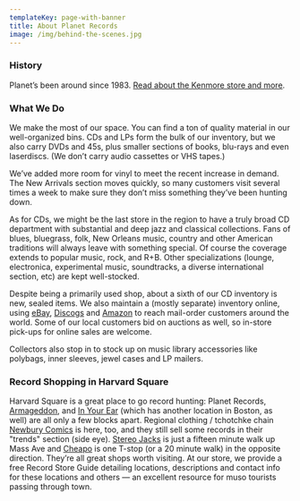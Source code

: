 ```yaml
---
templateKey: page-with-banner
title: About Planet Records
image: /img/behind-the-scenes.jpg
---
```


### History

Planet’s been around since 1983. [Read about the Kenmore store and more](/about/history).

### What We Do

We make the most of our space. You can find a ton of quality material in our well-organized bins. CDs and LPs form the bulk of our inventory, but we also carry DVDs and 45s, plus smaller sections of books, blu-rays and even laserdiscs. (We don’t carry audio cassettes or VHS tapes.)

We’ve added more room for vinyl to meet the recent increase in demand. The New Arrivals section moves quickly, so many customers visit several times a week to make sure they don’t miss something they’ve been hunting down.

As for CDs, we might be the last store in the region to have a truly broad CD department with substantial and deep jazz and classical collections. Fans of blues, bluegrass, folk, New Orleans music, country and other American traditions will always leave with something special. Of course the coverage extends to popular music, rock, and R+B. Other specializations (lounge, electronica, experimental music, soundtracks, a diverse international section, etc) are kept well-stocked.

Despite being a primarily used shop, about a sixth of our CD inventory is new, sealed items. We also maintain a (mostly separate) inventory online, using [eBay](https://www.ebay.com/usr/zzy49), [Discogs](https://www.discogs.com/seller/PlanetRecords/profile) and [Amazon](https://www.amazon.com/s?me=A3AFXHL86TBAH4&marketplaceID=ATVPDKIKX0DER) to reach mail-order customers around the world. Some of our local customers bid on auctions as well, so in-store pick-ups for online sales are welcome.

Collectors also stop in to stock up on music library accessories like polybags, inner sleeves, jewel cases and LP mailers.

### Record Shopping in Harvard Square

Harvard Square is a great place to go record hunting: Planet Records, [Armageddon](http://www.armageddonshopboston.com/index_boston.php), and [In Your Ear](http://iye.com/html_index.cfm?page=about) (which has another location in Boston, as well) are all only a few blocks apart. Regional clothing / tchotchke chain [Newbury Comics](https://www.newburycomics.com/) is here, too, and they still sell some records in their "trends" section (side eye). [Stereo Jacks](http://stereojacks.com/) is just a fifteen minute walk up Mass Ave and [Cheapo](http://www.cheaporecords.com/) is one T-stop (or a 20 minute walk) in the opposite direction. They’re all great shops worth visiting. At our store, we provide a free Record Store Guide detailing locations, descriptions and contact info for these locations and others — an excellent resource for muso tourists passing through town.
